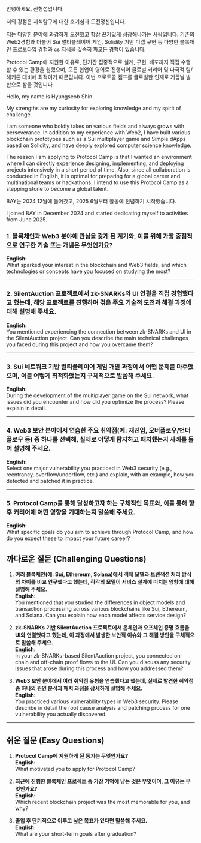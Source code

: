 
안녕하세요, 신형섭입니다. 

저의 강점은 지식탐구에 대한 호기심과 도전정신입니다.

저는 다양한 분야에 과감하게 도전했고 항상 끈기있게 성장해나가는 사람입니다. 기존의 Web2경험과 더불어 Sui 멀티플레이어 게임, Solidity 기반 디앱 구현 등 다양한 블록체인 프로토타입 경험과 cs 지식을 깊숙히 파고든 경험이 있습니다.

Protocol Camp에 지원한 이유로, 단기간 집중적으로 설계, 구현, 배포까지 직접 수행할 수 있는 환경을 원했으며, 모든 협업이 영어로 진행되어 글로벌 커리어 및 다국적 팀/해커톤 대비에 최적이기 때문입니다. 이번 프로토콜 캠프를 글로벌한 인재로 거듭날 발판으로 삼을 것입니다.


Hello, my name is Hyungseob Shin.

My strengths are my curiosity for exploring knowledge and my spirit of challenge.

I am someone who boldly takes on various fields and always grows with perseverance. In addition to my experience with Web2, I have built various blockchain prototypes such as a Sui multiplayer game and Simple dApps based on Solidity, and have deeply explored computer science knowledge. 

The reason I am applying to Protocol Camp is that I wanted an environment where I can directly experience designing, implementing, and deploying projects intensively in a short period of time. Also, since all collaboration is conducted in English, it is optimal for preparing for a global career and multinational teams or hackathons. I intend to use this Protocol Camp as a stepping stone to become a global talent.


BAY는 2024 12월에 들어갔고, 2025 6월부터 활동에 전념하기 시작했습니다.

I joined BAY in December 2024 and started dedicating myself to activities from June 2025.


### 1. 블록체인과 Web3 분야에 관심을 갖게 된 계기와, 이를 위해 가장 중점적으로 연구한 기술 또는 개념은 무엇인가요?

**English:**  
What sparked your interest in the blockchain and Web3 fields, and which technologies or concepts have you focused on studying the most?

---

### 2. SilentAuction 프로젝트에서 zk-SNARKs와 UI 연결을 직접 경험했다고 했는데, 해당 프로젝트를 진행하며 겪은 주요 기술적 도전과 해결 과정에 대해 설명해 주세요.

**English:**  
You mentioned experiencing the connection between zk-SNARKs and UI in the SilentAuction project. Can you describe the main technical challenges you faced during this project and how you overcame them?

---

### 3. Sui 네트워크 기반 멀티플레이어 게임 개발 과정에서 어떤 문제를 마주했으며, 이를 어떻게 최적화했는지 구체적으로 말씀해 주세요.

**English:**  
During the development of the multiplayer game on the Sui network, what issues did you encounter and how did you optimize the process? Please explain in detail.

---

### 4. Web3 보안 분야에서 연습한 주요 취약점(예: 재진입, 오버플로우/언더플로우 등) 중 하나를 선택해, 실제로 어떻게 탐지하고 패치했는지 사례를 들어 설명해 주세요.

**English:**  
Select one major vulnerability you practiced in Web3 security (e.g., reentrancy, overflow/underflow, etc.) and explain, with an example, how you detected and patched it in practice.

---

### 5. Protocol Camp를 통해 달성하고자 하는 구체적인 목표와, 이를 통해 향후 커리어에 어떤 영향을 기대하는지 말씀해 주세요.

**English:**  
What specific goals do you aim to achieve through Protocol Camp, and how do you expect these to impact your future career?


## 까다로운 질문 (Challenging Questions)

1. **여러 블록체인(예: Sui, Ethereum, Solana)에서 객체 모델과 트랜잭션 처리 방식의 차이를 비교 연구했다고 했는데, 각각의 모델이 서비스 설계에 미치는 영향에 대해 설명해 주세요.**  
    **English:**  
    You mentioned that you studied the differences in object models and transaction processing across various blockchains like Sui, Ethereum, and Solana. Can you explain how each model affects service design?
    
2. **zk-SNARKs 기반 SilentAuction 프로젝트에서 온체인과 오프체인 증명 흐름을 UI와 연결했다고 했는데, 이 과정에서 발생한 보안적 이슈와 그 해결 방안을 구체적으로 말씀해 주세요.**  
    **English:**  
    In your zk-SNARKs–based SilentAuction project, you connected on-chain and off-chain proof flows to the UI. Can you discuss any security issues that arose during this process and how you addressed them?
    
3. **Web3 보안 분야에서 여러 취약점 유형을 연습했다고 했는데, 실제로 발견한 취약점 중 하나의 원인 분석과 패치 과정을 상세하게 설명해 주세요.**  
    **English:**  
    You practiced various vulnerability types in Web3 security. Please describe in detail the root cause analysis and patching process for one vulnerability you actually discovered.
    

---

## 쉬운 질문 (Easy Questions)

1. **Protocol Camp에 지원하게 된 동기는 무엇인가요?**  
    **English:**  
    What motivated you to apply for Protocol Camp?
    
2. **최근에 진행한 블록체인 프로젝트 중 가장 기억에 남는 것은 무엇이며, 그 이유는 무엇인가요?**  
    **English:**  
    Which recent blockchain project was the most memorable for you, and why?
    
3. **졸업 후 단기적으로 이루고 싶은 목표가 있다면 말씀해 주세요.**  
    **English:**  
    What are your short-term goals after graduation?